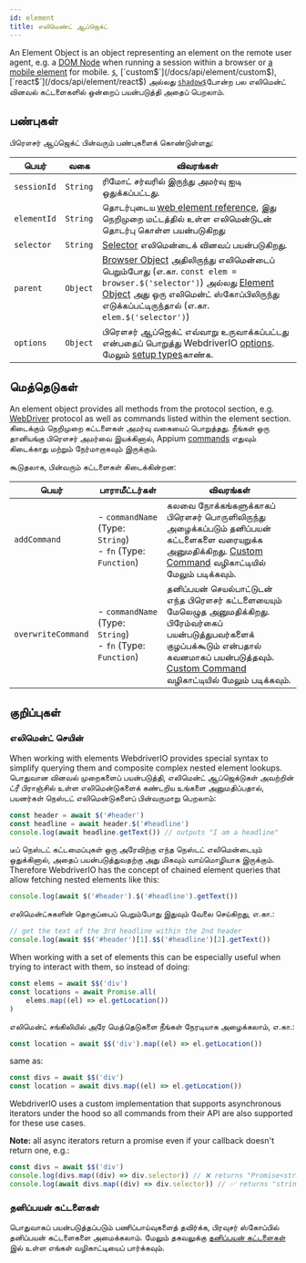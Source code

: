 ```yaml
---
id: element
title: எலிமெண்ட் ஆப்ஜெக்ட்
---
```


An Element Object is an object representing an element on the remote user agent, e.g. a [DOM Node](https://developer.mozilla.org/en-US/docs/Web/API/Element) when running a session within a browser or [a mobile element](https://developer.apple.com/documentation/swift/sequence/element) for mobile. [`$`](/docs/api/element/$), [`custom$`](/docs/api/element/custom$), [`react$`](/docs/api/element/react$) அல்லது [`shadow$`](/docs/api/element/shadow$)போன்ற பல எலிமென்ட் வினவல் கட்டளைகளில் ஒன்றைப் பயன்படுத்தி அதைப் பெறலாம்.

## பண்புகள்

பிரௌசர் ஆப்ஜெக்ட் பின்வரும் பண்புகளைக் கொண்டுள்ளது:

| பெயர்       | வகை      | விவரங்கள்                                                                                                                                                                                                                                            |
| ----------- | -------- | ---------------------------------------------------------------------------------------------------------------------------------------------------------------------------------------------------------------------------------------------------- |
| `sessionId` | `String` | ரிமோட் சர்வரில் இருந்து அமர்வு ஐடி ஒதுக்கப்பட்டது.                                                                                                                                                                                                   |
| `elementId` | `String` | தொடர்புடைய [web element reference](https://w3c.github.io/webdriver/#elements), இது நெறிமுறை மட்டத்தில் உள்ள எலிமென்டுடன் தொடர்பு கொள்ள பயன்படுகிறது                                                                                                  |
| `selector`  | `String` | [Selector](/docs/selectors) எலிமென்டைக் வினவப் பயன்படுகிறது.                                                                                                                                                                                         |
| `parent`    | `Object` | [Browser Object](/docs/api/browser) அதிலிருந்து எலிமென்டைப் பெறும்போது (எ.கா. `const elem = browser.$('selector')`) அல்லது [Element Object](/docs/api/element) அது ஒரு எலிமென்ட் ஸ்கோப்பிலிருந்து எடுக்கப்பட்டிருந்தால் (எ.கா. `elem.$('selector')`) |
| `options`   | `Object` | பிரௌசர் ஆப்ஜெக்ட் எவ்வாறு உருவாக்கப்பட்டது என்பதைப் பொறுத்து WebdriverIO [options](/docs/configuration). மேலும் [setup types](/docs/setuptypes)காண்க.                                                                                                |

## மெத்தெடுகள்
An element object provides all methods from the protocol section, e.g. [WebDriver](/docs/api/webdriver) protocol as well as commands listed within the element section. கிடைக்கும் நெறிமுறை கட்டளைகள் அமர்வு வகையைப் பொறுத்தது. நீங்கள் ஒரு தானியங்கு பிரௌசர் அமர்வை இயக்கினால், Appium [commands](/docs/api/appium) எதுவும் கிடைக்காது மற்றும் நேர்மாறாகவும் இருக்கும்.

கூடுதலாக, பின்வரும் கட்டளைகள் கிடைக்கின்றன:

| பெயர்              | பாராமீட்டர்கள்                                                        | விவரங்கள்                                                                                                                                                                                                                                                         |
| ------------------ | --------------------------------------------------------------------- | ----------------------------------------------------------------------------------------------------------------------------------------------------------------------------------------------------------------------------------------------------------------- |
| `addCommand`       | - `commandName` (Type: `String`)<br />- `fn` (Type: `Function`) | கலவை நோக்கங்களுக்காகப் பிரௌசர் பொருளிலிருந்து அழைக்கப்படும் தனிப்பயன் கட்டளைகளை வரையறுக்க அனுமதிக்கிறது. [Custom Command](/docs/customcommands) வழிகாட்டியில் மேலும் படிக்கவும்.                                                                                  |
| `overwriteCommand` | - `commandName` (Type: `String`)<br />- `fn` (Type: `Function`) | தனிப்பயன் செயல்பாட்டுடன் எந்த பிரௌசர் கட்டளையையும் மேலெழுத அனுமதிக்கிறது. பிரேம்வர்கைப் பயன்படுத்துபவர்களைக் குழப்பக்கூடும் என்பதால் கவனமாகப் பயன்படுத்தவும். [Custom Command](/docs/customcommands#overwriting-native-commands) வழிகாட்டியில் மேலும் படிக்கவும். |

## குறிப்புகள்

### எலிமென்ட் செயின்

When working with elements WebdriverIO provides special syntax to simplify querying them and composite complex nested element lookups. பொதுவான வினவல் முறைகளைப் பயன்படுத்தி, எலிமென்ட் ஆப்ஜெக்டுகள் அவற்றின் ட்ரீ பிராஞ்சில் உள்ள எலிமென்டுகளைக் கண்டறிய உங்களை அனுமதிப்பதால், பயனர்கள் நெஸ்டட் எலிமென்டுகளைப் பின்வருமாறு பெறலாம்:

```js
const header = await $('#header')
const headline = await header.$('#headline')
console.log(await headline.getText()) // outputs "I am a headline"
```

டீப் நெஸ்டட் கட்டமைப்புகள் ஒரு அரேவிற்கு எந்த நெஸ்டட் எலிமென்டையும் ஒதுக்கினால், அதைப் பயன்படுத்துவதற்கு அது மிகவும் வாய்மொழியாக இருக்கும். Therefore WebdriverIO has the concept of chained element queries that allow fetching nested elements like this:

```js
console.log(await $('#header').$('#headline').getText())
```

எலிமென்ட்சுகளின் தொகுப்பைப் பெறும்போது இதுவும் வேலை செய்கிறது, எ.கா.:

```js
// get the text of the 3rd headline within the 2nd header
console.log(await $$('#header')[1].$$('#headline')[2].getText())
```

When working with a set of elements this can be especially useful when trying to interact with them, so instead of doing:

```js
const elems = await $$('div')
const locations = await Promise.all(
    elems.map((el) => el.getLocation())
)
```

எலிமென்ட் சங்கிலியில் அரே மெத்தெடுகளை நீங்கள் நேரடியாக அழைக்கலாம், எ.கா.:

```js
const location = await $$('div').map((el) => el.getLocation())
```

same as:

```js
const divs = await $$('div')
const location = await divs.map((el) => el.getLocation())
```

WebdriverIO uses a custom implementation that supports asynchronous iterators under the hood so all commands from their API are also supported for these use cases.

__Note:__ all async iterators return a promise even if your callback doesn't return one, e.g.:

```ts
const divs = await $$('div')
console.log(divs.map((div) => div.selector)) // ❌ returns "Promise<string>[]"
console.log(await divs.map((div) => div.selector)) // ✅ returns "string[]"
```

### தனிப்பயன் கட்டளைகள்

பொதுவாகப் பயன்படுத்தப்படும் பணிப்பாய்வுகளைத் தவிர்க்க, பிரவுசர் ஸ்கோப்பில் தனிப்பயன் கட்டளைகளை அமைக்கலாம். மேலும் தகவலுக்கு [தனிப்பயன் கட்டளைகள்](/docs/customcommands#adding-custom-commands) இல் உள்ள எங்கள் வழிகாட்டியைப் பார்க்கவும்.
